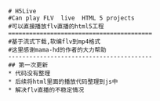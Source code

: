 		# H5Live
		#Can play FLV  live  HTML 5 projects
		#可以直接播放flv直播的html5工程
		=========================================
		#基于流式下载,软编flv到mp4格式
		#这里感谢mama-hd的作者的大力帮助
		-----------------------------------------
		## 第一次更新
		* 代码没有整理
		* 后续将html里面的播放代码整理到js中
		* 解决flv直播的不稳定情况